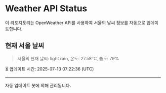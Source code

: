 
# Weather API Status

이 리포지토리는 OpenWeather API를 사용하여 서울의 날씨 정보를 자동으로 업데이트합니다.

## 현재 서울 날씨
> 서울의 현재 날씨: light rain, 온도: 27.58°C, 습도: 79%

⏳ 업데이트 시간: 2025-07-13 07:22:36 (UTC)

---
자동 업데이트 봇에 의해 관리됩니다.
